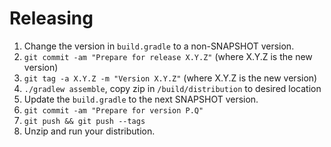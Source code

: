 # Releasing

1. Change the version in `build.gradle` to a non-SNAPSHOT version.
1. `git commit -am "Prepare for release X.Y.Z"` (where X.Y.Z is the new version)
1. `git tag -a X.Y.Z -m "Version X.Y.Z"` (where X.Y.Z is the new version)
1. `./gradlew assemble`, copy zip in `/build/distribution` to desired location
1. Update the `build.gradle` to the next SNAPSHOT version.
1. `git commit -am "Prepare for version P.Q"`
1. `git push && git push --tags`
1. Unzip and run your distribution.
